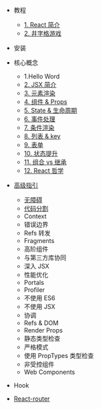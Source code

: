 + 教程
  + [1. React 简介](./docs/tutorial-guide.md)
  + [2. 井字格游戏](./docs/tutorial-game-tic-tac-toe.md)

+ 安装

+ 核心概念
  + 1.Hello Word
  + [2. JSX 简介](./docs/core-introducing-jsx.md)
  + [3. 元素渲染](./docs/core-rendering-elements.md)
  + [4. 组件 & Props](./docs/core-components-and-props.md)
  + [5. State & 生命周期](./docs/core-state-and-lifecycle.md)
  + [6. 事件处理](./docs/core-handling-events.md)
  + [7. 条件渲染](./docs/core-conditional-rendering.md)
  + [8. 列表 & key](./docs/core-lists-and-keys.md)
  + [9. 表单](./docs/core-forms.md)
  + [10. 状态提升](./docs/core-lifting-state-up.md)
  + [11. 组合 vs 继承](./docs/core-composition-vs-inheritance.md)
  + [12. React 哲学](./docs/core-thinking-in-react.md)

+ [高级指引](https://react.docschina.org/docs/accessibility.html)
  + [无障碍](./docs/high-accessibility.md)
  + [代码分割](./docs/high-code-splitting.md)
  + Context
  + 错误边界
  + Refs 转发
  + Fragments
  + 高阶组件
  + 与第三方库协同
  + 深入 JSX
  + 性能优化
  + Portals
  + Profiler
  + 不使用 ES6
  + 不使用 JSX
  + 协调
  + Refs & DOM
  + Render Props
  + 静态类型检查
  + 严格模式
  + 使用 PropTypes 类型检查
  + 非受控组件
  + Web Components

+ Hook

+ [React-router](./docs/router-react-router.md)